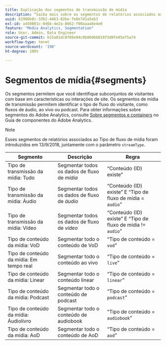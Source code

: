 ```yaml
---
title: Explicação dos segmentos de transmissão de mídia
description: “Saiba mais sobre os segmentos de relatórios associados ao tipo de fluxo de mídia, incluindo o Segmento, a Descrição e a Regra do Tipo de fluxo de mídia.”
uuid: 61906b8c-3362-4463-82be-fe0e741a5eb3
exl-id: a450801c-0d6b-4e2a-8662-f00aaaa6e4e0
feature: "Media Analytics, Segmentation"
role: User, Admin, Data Engineer
source-git-commit: b15a81dc8f08e94c9b80d66019f3d0fe95ef5a74
workflow-type: tm+mt
source-wordcount: '198'
ht-degree: 100%

---
```


# Segmentos de mídia{#segments}

Os segmentos permitem que você identifique subconjuntos de visitantes com base em características ou interações de site. Os segmentos de mídia de transmissão permitem identificar o tipo de fluxo do visitante, como fluxos de áudio, ao vivo ou podcast. Para obter informações sobre segmentos do Adobe Analytics, consulte [Sobre segmentos e containers](https://experienceleague.adobe.com/docs/analytics/components/segmentation/seg-overview.html?lang=pt-BR) no Guia de componentes do Adobe Analytics.

>[!NOTE]
>
>Esses segmentos de relatórios associados ao Tipo de fluxo de mídia foram introduzidos em 13/9/2018, juntamente com o parâmetro `streamType`.

| Segmento | Descrição | Regra |
|---|---|---|
| Tipo de transmissão da mídia: Tudo | Segmentar todos os dados de fluxo de *mídia* | “Conteúdo (ID) existe” |
| Tipo de transmissão da mídia: Áudio | Segmentar todos os dados de fluxo de *áudio* | “Conteúdo (ID) existe” E “Tipo de fluxo de mídia = `audio`” |
| Tipo de transmissão da mídia: Vídeo | Segmentar todos os dados de fluxo de *vídeo* | “Conteúdo (ID) existe” E “Tipo de fluxo de mídia != `audio`” |
| Tipo de conteúdo da mídia: VoD | Segmentar todo o conteúdo de VoD | “Tipo de conteúdo = `vod`” |
| Tipo de conteúdo da mídia: Em tempo real | Segmentar todo o conteúdo ao vivo | “Tipo de conteúdo = `live`” |
| Tipo de conteúdo da mídia: Linear | Segmentar todo o conteúdo linear | “Tipo de conteúdo = `linear`” |
| Tipo de conteúdo da mídia: Podcast | Segmentar todo o conteúdo de podcast | “Tipo de conteúdo = `podcast`” |
| Tipo de conteúdo da mídia: Áudiolivro | Segmentar todo o conteúdo de audiobook | “Tipo de conteúdo = `audiobook`” |
| Tipo de conteúdo da mídia: AoD | Segmentar todo o conteúdo de AoD | “Tipo de conteúdo = `aod`” |

